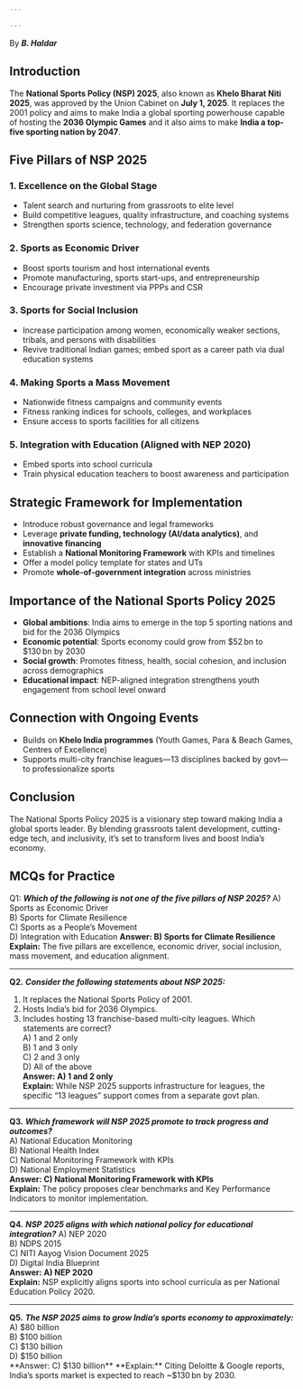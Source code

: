 ```yaml
---

---
```

By ***B. Haldar***

## Introduction
The **National Sports Policy (NSP) 2025**, also known as **Khelo Bharat Niti 2025**, was approved by the Union Cabinet on **July 1, 2025**. It replaces the 2001 policy and aims to make India a global sporting powerhouse capable of hosting the **2036 Olympic Games** and it also aims to make **India a top-five sporting nation by 2047**.
## Five Pillars of NSP 2025
### 1. Excellence on the Global Stage
- Talent search and nurturing from grassroots to elite level
- Build competitive leagues, quality infrastructure, and coaching systems
- Strengthen sports science, technology, and federation governance
### 2. Sports as Economic Driver
- Boost sports tourism and host international events
- Promote manufacturing, sports start-ups, and entrepreneurship
- Encourage private investment via PPPs and CSR
### 3. Sports for Social Inclusion
- Increase participation among women, economically weaker sections, tribals, and persons with disabilities
- Revive traditional Indian games; embed sport as a career path via dual education systems
### 4. Making Sports a Mass Movement
- Nationwide fitness campaigns and community events
- Fitness ranking indices for schools, colleges, and workplaces
- Ensure access to sports facilities for all citizens
### 5. Integration with Education (Aligned with NEP 2020)
- Embed sports into school curricula
- Train physical education teachers to boost awareness and participation
## Strategic Framework for Implementation
-  Introduce robust governance and legal frameworks
- Leverage **private funding, technology (AI/data analytics)**, and **innovative financing**
-  Establish a **National Monitoring Framework** with KPIs and timelines
- Offer a model policy template for states and UTs
- Promote **whole-of-government integration** across ministries
## Importance of the National Sports Policy 2025
- **Global ambitions**: India aims to emerge in the top 5 sporting nations and bid for the 2036 Olympics
- **Economic potential**: Sports economy could grow from $52 bn to $130 bn by 2030
- **Social growth**: Promotes fitness, health, social cohesion, and inclusion across demographics
- **Educational impact**: NEP-aligned integration strengthens youth engagement from school level onward
## Connection with Ongoing Events
- Builds on **Khelo India programmes** (Youth Games, Para & Beach Games, Centres of Excellence)
- Supports multi-city franchise leagues—13 disciplines backed by govt—to professionalize sports
## Conclusion
The National Sports Policy 2025 is a visionary step toward making India a global sports leader. By blending grassroots talent development, cutting-edge tech, and inclusivity, it’s set to transform lives and boost India’s economy.

## MCQs for Practice
Q1: ***Which of the following is _not_ one of the five pillars of NSP 2025?***
A) Sports as Economic Driver  
B) Sports for Climate Resilience  
C) Sports as a People’s Movement  
D) Integration with Education
**Answer: B) Sports for Climate Resilience** 
**Explain:** The five pillars are excellence, economic driver, social inclusion, mass movement, and education alignment.

---
**Q2.** ***Consider the following statements about NSP 2025:***
1. It replaces the National Sports Policy of 2001.
2. Hosts India’s bid for 2036 Olympics.
3. Includes hosting 13 franchise-based multi-city leagues.
Which statements are correct?  
A) 1 and 2 only  
B) 1 and 3 only  
C) 2 and 3 only  
D) All of the above  
**Answer: A) 1 and 2 only**  
**Explain:** While NSP 2025 supports infrastructure for leagues, the specific “13 leagues” support comes from a separate govt plan.

---
**Q3.** ***Which framework will NSP 2025 promote to track progress and outcomes?***  
A) National Education Monitoring  
B) National Health Index  
C) National Monitoring Framework with KPIs  
D) National Employment Statistics  
**Answer: C) National Monitoring Framework with KPIs**  
**Explain:** The policy proposes clear benchmarks and Key Performance Indicators to monitor implementation.

---
**Q4.** ***NSP 2025 aligns with which national policy for educational integration?*** 
A) NEP 2020  
B) NDPS 2015  
C) NITI Aayog Vision Document 2025  
D) Digital India Blueprint  
**Answer: A) NEP 2020**  
**Explain:** NSP explicitly aligns sports into school curricula as per National Education Policy 2020.

---
**Q5.** ***The NSP 2025 aims to grow India’s sports economy to approximately:***  
A) $80 billion  
B) $100 billion  
C) $130 billion  
D) $150 billion  
**Answer: C) $130 billion**  
**Explain:** Citing Deloitte & Google reports, India’s sports market is expected to reach ~$130 bn by 2030.

